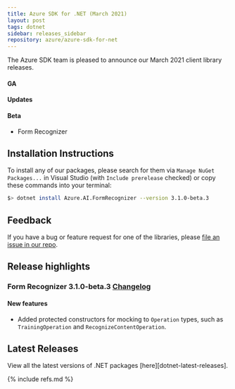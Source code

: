 ```yaml
---
title: Azure SDK for .NET (March 2021)
layout: post
tags: dotnet
sidebar: releases_sidebar
repository: azure/azure-sdk-for-net
---
```


<!--
[pattern]: # (${PackageName}:${PackageVersion})
-->

The Azure SDK team is pleased to announce our March 2021 client library releases.

#### GA

[pattern.ga]: # (- ${PackageFriendlyName})

#### Updates

[pattern.patch]: # (- ${PackageFriendlyName})

#### Beta

[pattern.beta]: # (- ${PackageFriendlyName})

- Form Recognizer

## Installation Instructions

To install any of our packages, please search for them via `Manage NuGet Packages...` in Visual Studio (with `Include prerelease` checked) or copy these commands into your terminal:

```bash
$> dotnet install Azure.AI.FormRecognizer --version 3.1.0-beta.3
```

[pattern]: # ($> dotnet install ${PackageName} --version ${PackageVersion})

## Feedback

If you have a bug or feature request for one of the libraries, please [file an issue in our repo](https://github.com/Azure/azure-sdk-for-net/issues/new/choose).

## Release highlights

[pattern]: # (### ${PackageFriendlyName} ${PackageVersion} [Changelog]${ChangelogUrl}`n${HighlightsBody}`n)

### Form Recognizer 3.1.0-beta.3 [Changelog](https://github.com/Azure/azure-sdk-for-net/blob/master/sdk/formrecognizer/Azure.AI.FormRecognizer/CHANGELOG.md#310-beta3-2021-03-09)

#### New features
- Added protected constructors for mocking to `Operation` types, such as `TrainingOperation` and `RecognizeContentOperation`.

## Latest Releases

View all the latest versions of .NET packages [here][dotnet-latest-releases].

{% include refs.md %}
